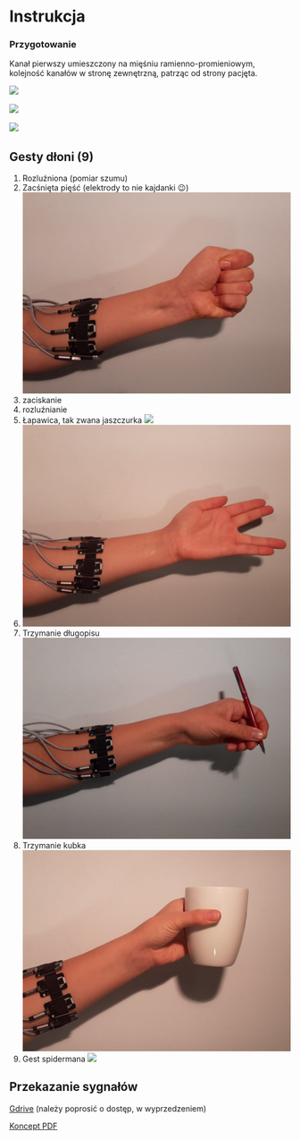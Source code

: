 # Instrukcja
### Przygotowanie 
Kanał pierwszy umieszczony na mięśniu ramienno-promieniowym, kolejność kanałów w stronę zewnętrzną, patrząc od strony pacjęta.

![](https://fizjoterapeuty.pl/wp-content/uploads/2017/03/miesien-ramienno-promieniowy-441x600.jpg)

![](https://encrypted-tbn0.gstatic.com/images?q=tbn%3AANd9GcTpUkAjiMyoZzuavHc8DX1U3L5eJvvODlEhVg&usqp=CAU)

![](https://poradniksportowy.pl/wp-content/uploads/2018/02/5481_0.jpg)

## Gesty dłoni (9)
1. Rozluźniona (pomiar szumu)
![]()
2. Zacśnięta pięść (elektrody to nie kajdanki :wink:)
![](docs/piesc.jpeg)
3. zaciskanie
4. rozluźnianie
5. Łapawica, tak zwana jaszczurka
![](docs/łapawica.jpeg)
6. ![Vka](docs/Vka.jpeg)
7. Trzymanie długopisu ![](docs/dlugopis.jpeg)
8. Trzymanie kubka ![](docs/kubek.jpeg)
9. Gest spidermana ![](spiderman.jpeg)

## Przekazanie sygnałów
[Gdrive](https://drive.google.com/drive/folders/1npeQl9UDTk9C8ySy3Q2Y92O75FMjxhix?usp=sharing) (należy poprosić o dostęp, w wyprzedzeniem)

[Koncept PDF](https://stijournal.pl/resources/html/article/details?id=204954#233202)
